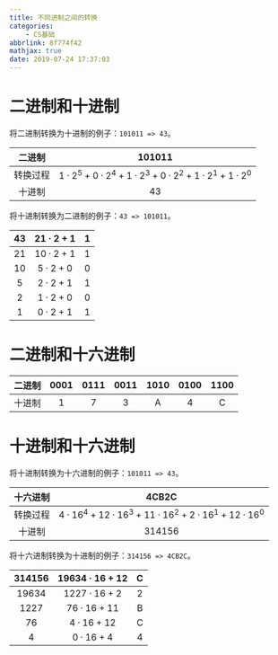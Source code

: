 ```yaml
---
title: 不同进制之间的转换
categories:
    - CS基础
abbrlink: 8f774f42
mathjax: true
date: 2019-07-24 17:37:03
---
```


# 二进制和十进制

将二进制转换为十进制的例子：`101011 => 43`。

| 二进制 | 101011 |
| :-: | :-: |
| 转换过程 | $1·2^5 + 0·2^4 + 1·2^3 + 0·2^2 + 1·2^1 + 1·2^0$ |
| 十进制 | 43 |

将十进制转换为二进制的例子：`43 => 101011`。

| 43 | $21·2 + 1$ | 1 |
| :-: | :-: | :-: |
| 21 | $10·2 + 1$ | 1 |
| 10 | $5·2 + 0$ | 0 |
| 5 | $2·2 + 1$ | 1 |
| 2 | $1·2 + 0$ | 0 |
| 1 | $0·2 + 1$ | 1 |

# 二进制和十六进制

| 二进制 | 0001 | 0111 | 0011 | 1010 | 0100 | 1100 |
| :-: | :-: | :-: | :-: | :-: | :-: | :-: |
| 十进制 | 1 | 7 | 3 | A | 4 | C |

# 十进制和十六进制

将十进制转换为十六进制的例子：`101011 => 43`。

| 十六进制 | 4CB2C |
| :-: | :-: |
| 转换过程 | $4·16^4 + 12·16^3 + 11·16^2 + 2·16^1 + 12·16^0$ |
| 十进制 | 314156 |

将十六进制转换为十进制的例子：`314156 => 4CB2C`。

| 314156 | $19634·16 + 12$ | C |
| :-: | :-: | :-: |
| 19634 | $1227·16 + 2$ | 2 |
| 1227 | $76·16 + 11$ | B |
| 76 | $4·16 + 12$ | C |
| 4 | $0·16 + 4$ | 4 |